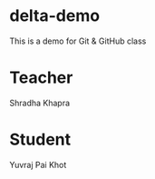 # delta-demo
This is a demo for Git & GitHub class

# Teacher
Shradha Khapra

# Student
Yuvraj Pai Khot